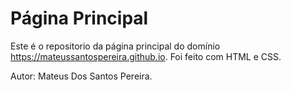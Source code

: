# Página Principal

Este é o repositorio da página principal do domínio https://mateussantospereira.github.io. Foi feito com HTML e CSS.

Autor: Mateus Dos Santos Pereira.

